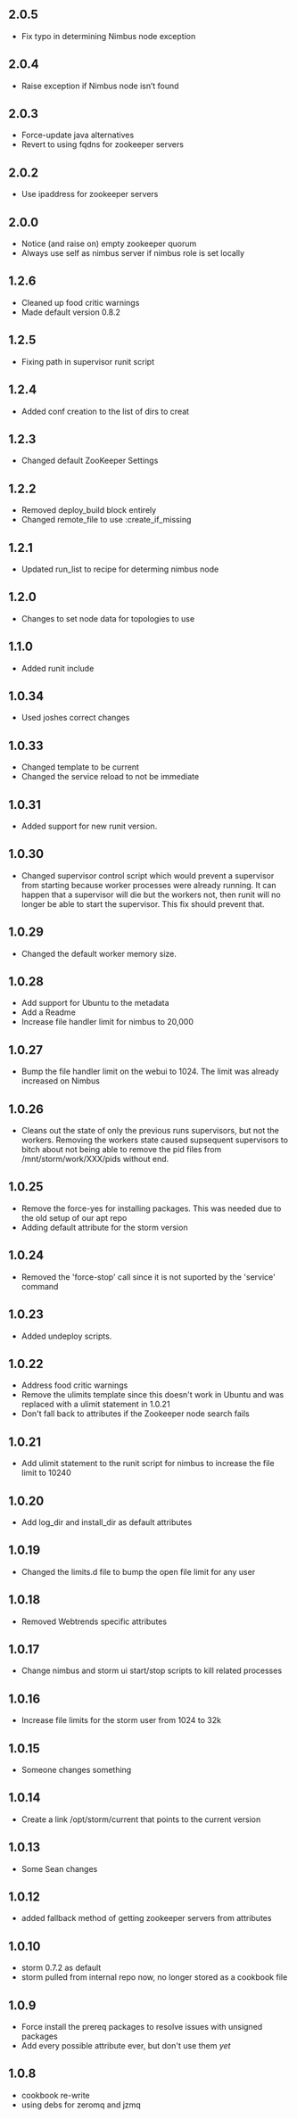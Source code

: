 ## 2.0.5
* Fix typo in determining Nimbus node exception

## 2.0.4
* Raise exception if Nimbus node isn’t found

## 2.0.3
* Force-update java alternatives
* Revert to using fqdns for zookeeper servers

## 2.0.2
* Use ipaddress for zookeeper servers

## 2.0.0
* Notice (and raise on) empty zookeeper quorum
* Always use self as nimbus server if nimbus role is set locally

## 1.2.6
* Cleaned up food critic warnings
* Made default version 0.8.2

## 1.2.5
* Fixing path in supervisor runit script

## 1.2.4
* Added conf creation to the list of dirs to creat

## 1.2.3
* Changed default ZooKeeper Settings

## 1.2.2
* Removed deploy_build block entirely
* Changed remote_file to use :create_if_missing

## 1.2.1
* Updated run_list to recipe for determing nimbus node

## 1.2.0
* Changes to set node data for topologies to use

## 1.1.0
* Added runit include

## 1.0.34
* Used joshes correct changes

## 1.0.33
* Changed template to be current
* Changed the service reload to not be immediate

## 1.0.31
* Added support for new runit version.

## 1.0.30
* Changed supervisor control script which would prevent a supervisor from
  starting because worker processes were already running. It can happen
  that a supervisor will die but the workers not, then runit will no
  longer be able to start the supervisor. This fix should prevent that.

## 1.0.29
* Changed the default worker memory size.

## 1.0.28
* Add support for Ubuntu to the metadata
* Add a Readme
* Increase file handler limit for nimbus to 20,000

## 1.0.27
* Bump the file handler limit on the webui to 1024. The limit was already increased on Nimbus

## 1.0.26
* Cleans out the state of only the previous runs supervisors, but not the workers.
  Removing the workers state caused supsequent supervisors to bitch about not
  being able to remove the pid files from /mnt/storm/work/XXX/pids without
  end.

## 1.0.25
* Remove the force-yes for installing packages.  This was needed due to the old setup of our apt repo
* Adding default attribute for the storm version

## 1.0.24
* Removed the 'force-stop' call since it is not suported by the 'service' command

## 1.0.23
* Added undeploy scripts.

## 1.0.22
* Address food critic warnings
* Remove the ulimits template since this doesn't work in Ubuntu and was replaced with a ulimit statement in 1.0.21
* Don't fall back to attributes if the Zookeeper node search fails

## 1.0.21
* Add ulimit statement to the runit script for nimbus to increase the file limit to 10240

## 1.0.20
* Add log_dir and install_dir as default attributes

## 1.0.19
* Changed the limits.d file to bump the open file limit for any user

## 1.0.18
* Removed Webtrends specific attributes

## 1.0.17
* Change nimbus and storm ui start/stop scripts to kill related
  processes

## 1.0.16
* Increase file limits for the storm user from 1024 to 32k

## 1.0.15
* Someone changes something

## 1.0.14
* Create a link /opt/storm/current that points to the current version

## 1.0.13
* Some Sean changes

## 1.0.12
* added fallback method of getting zookeeper servers from attributes

## 1.0.10
* storm 0.7.2 as default
* storm pulled from internal repo now, no longer stored as a cookbook file

## 1.0.9
* Force install the prereq packages to resolve issues with unsigned packages
* Add every possible attribute ever, but don't use them *yet*

## 1.0.8
* cookbook re-write
* using debs for zeromq and jzmq
